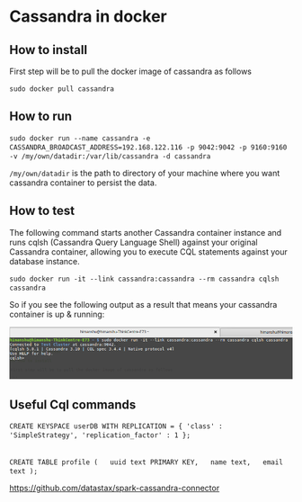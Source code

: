 # Cassandra in docker

## How to install 

First step will be to pull the docker image of cassandra as follows

```
sudo docker pull cassandra
```

## How to run

```
sudo docker run --name cassandra -e CASSANDRA_BROADCAST_ADDRESS=192.168.122.116 -p 9042:9042 -p 9160:9160 -v /my/own/datadir:/var/lib/cassandra -d cassandra
```

`/my/own/datadir` is the path to directory of your machine where you want cassandra container to persist the data.


## How to test

The following command starts another Cassandra container instance and runs cqlsh (Cassandra Query Language Shell) against your original Cassandra container, allowing you to execute CQL statements against your database instance. 

```
sudo docker run -it --link cassandra:cassandra --rm cassandra cqlsh cassandra
```

So if you see the following output as a result that means your cassandra container is up & running:

![cqlsh](cqlsh.png)



## Useful Cql commands

```
CREATE KEYSPACE userDB WITH REPLICATION = { 'class' : 'SimpleStrategy', 'replication_factor' : 1 };


CREATE TABLE profile (   uuid text PRIMARY KEY,   name text,   email text );

```

https://github.com/datastax/spark-cassandra-connector